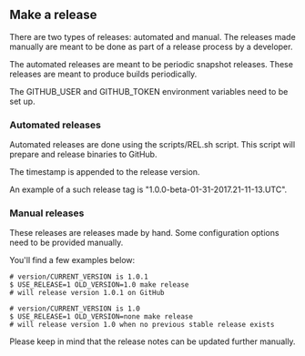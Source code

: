 ## Make a release

There are two types of releases: automated and manual. The releases made
manually are meant to be done as part of a release process by a developer.

The automated releases are meant to be periodic snapshot releases. These
releases are meant to produce builds periodically.

The GITHUB_USER and GITHUB_TOKEN environment variables need to be set up.

### Automated releases

Automated releases are done using the scripts/REL.sh script. This script
will prepare and release binaries to GitHub.

The timestamp is appended to the release version.

An example of a such release tag is "1.0.0-beta-01-31-2017.21-11-13.UTC".


### Manual releases

These releases are releases made by hand. Some configuration options
need to be provided manually.

You'll find a few examples below:
```
# version/CURRENT_VERSION is 1.0.1
$ USE_RELEASE=1 OLD_VERSION=1.0 make release
# will release version 1.0.1 on GitHub
```

```
# version/CURRENT_VERSION is 1.0
$ USE_RELEASE=1 OLD_VERSION=none make release
# will release version 1.0 when no previous stable release exists
```

Please keep in mind that the release notes can be updated further manually.
